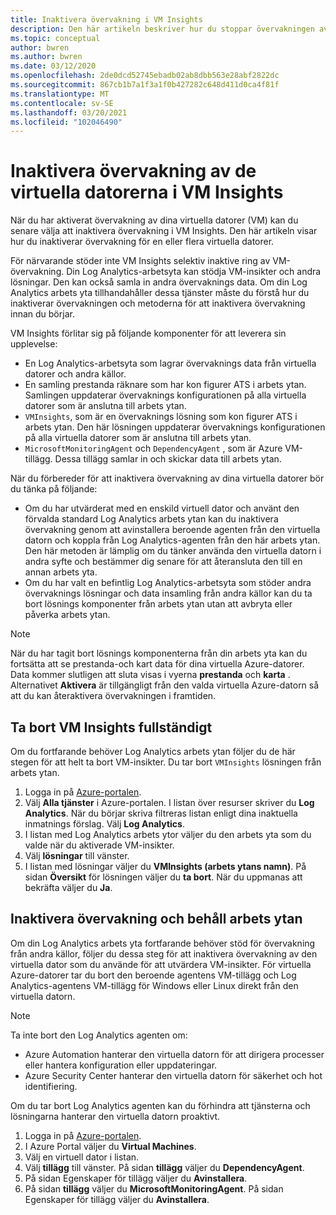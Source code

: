 ```yaml
---
title: Inaktivera övervakning i VM Insights
description: Den här artikeln beskriver hur du stoppar övervakningen av dina virtuella datorer i VM Insights.
ms.topic: conceptual
author: bwren
ms.author: bwren
ms.date: 03/12/2020
ms.openlocfilehash: 2de0dcd52745ebadb02ab8dbb563e28abf2822dc
ms.sourcegitcommit: 867cb1b7a1f3a1f0b427282c648d411d0ca4f81f
ms.translationtype: MT
ms.contentlocale: sv-SE
ms.lasthandoff: 03/20/2021
ms.locfileid: "102046490"
---
```

# <a name="disable-monitoring-of-your-vms-in-vm-insights"></a>Inaktivera övervakning av de virtuella datorerna i VM Insights

När du har aktiverat övervakning av dina virtuella datorer (VM) kan du senare välja att inaktivera övervakning i VM Insights. Den här artikeln visar hur du inaktiverar övervakning för en eller flera virtuella datorer.  

För närvarande stöder inte VM Insights selektiv inaktive ring av VM-övervakning. Din Log Analytics-arbetsyta kan stödja VM-insikter och andra lösningar. Den kan också samla in andra övervaknings data. Om din Log Analytics arbets yta tillhandahåller dessa tjänster måste du förstå hur du inaktiverar övervakningen och metoderna för att inaktivera övervakning innan du börjar.

VM Insights förlitar sig på följande komponenter för att leverera sin upplevelse:

* En Log Analytics-arbetsyta som lagrar övervaknings data från virtuella datorer och andra källor.
* En samling prestanda räknare som har kon figurer ATS i arbets ytan. Samlingen uppdaterar övervaknings konfigurationen på alla virtuella datorer som är anslutna till arbets ytan.
* `VMInsights`, som är en övervaknings lösning som kon figurer ATS i arbets ytan. Den här lösningen uppdaterar övervaknings konfigurationen på alla virtuella datorer som är anslutna till arbets ytan.
* `MicrosoftMonitoringAgent` och `DependencyAgent` , som är Azure VM-tillägg. Dessa tillägg samlar in och skickar data till arbets ytan.

När du förbereder för att inaktivera övervakning av dina virtuella datorer bör du tänka på följande:

* Om du har utvärderat med en enskild virtuell dator och använt den förvalda standard Log Analytics arbets ytan kan du inaktivera övervakning genom att avinstallera beroende agenten från den virtuella datorn och koppla från Log Analytics-agenten från den här arbets ytan. Den här metoden är lämplig om du tänker använda den virtuella datorn i andra syfte och bestämmer dig senare för att återansluta den till en annan arbets yta.
* Om du har valt en befintlig Log Analytics-arbetsyta som stöder andra övervaknings lösningar och data insamling från andra källor kan du ta bort lösnings komponenter från arbets ytan utan att avbryta eller påverka arbets ytan.  

>[!NOTE]
> När du har tagit bort lösnings komponenterna från din arbets yta kan du fortsätta att se prestanda-och kart data för dina virtuella Azure-datorer. Data kommer slutligen att sluta visas i vyerna **prestanda** och **karta** . Alternativet **Aktivera** är tillgängligt från den valda virtuella Azure-datorn så att du kan återaktivera övervakningen i framtiden.  

## <a name="remove-vm-insights-completely"></a>Ta bort VM Insights fullständigt

Om du fortfarande behöver Log Analytics arbets ytan följer du de här stegen för att helt ta bort VM-insikter. Du tar bort `VMInsights` lösningen från arbets ytan.  

1. Logga in på [Azure-portalen](https://portal.azure.com).
2. Välj **Alla tjänster** i Azure-portalen. I listan över resurser skriver du **Log Analytics**. När du börjar skriva filtreras listan enligt dina inaktuella inmatnings förslag. Välj **Log Analytics**.
3. I listan med Log Analytics arbets ytor väljer du den arbets yta som du valde när du aktiverade VM-insikter.
4. Välj **lösningar** till vänster.  
5. I listan med lösningar väljer du **VMInsights (arbets ytans namn)**. På sidan **Översikt** för lösningen väljer du **ta bort**. När du uppmanas att bekräfta väljer du **Ja**.

## <a name="disable-monitoring-and-keep-the-workspace"></a>Inaktivera övervakning och behåll arbets ytan  

Om din Log Analytics arbets yta fortfarande behöver stöd för övervakning från andra källor, följer du dessa steg för att inaktivera övervakning av den virtuella dator som du använde för att utvärdera VM-insikter. För virtuella Azure-datorer tar du bort den beroende agentens VM-tillägg och Log Analytics-agentens VM-tillägg för Windows eller Linux direkt från den virtuella datorn. 

>[!NOTE]
>Ta inte bort den Log Analytics agenten om: 
>
> * Azure Automation hanterar den virtuella datorn för att dirigera processer eller hantera konfiguration eller uppdateringar. 
> * Azure Security Center hanterar den virtuella datorn för säkerhet och hot identifiering. 
>
> Om du tar bort Log Analytics agenten kan du förhindra att tjänsterna och lösningarna hanterar den virtuella datorn proaktivt. 

1. Logga in på [Azure-portalen](https://portal.azure.com). 
2. I Azure Portal väljer du **Virtual Machines**. 
3. Välj en virtuell dator i listan. 
4. Välj **tillägg** till vänster. På sidan **tillägg** väljer du **DependencyAgent**.
5. På sidan Egenskaper för tillägg väljer du **Avinstallera**.
6. På sidan **tillägg** väljer du **MicrosoftMonitoringAgent**. På sidan Egenskaper för tillägg väljer du **Avinstallera**.  

